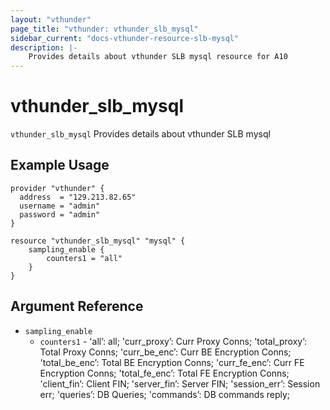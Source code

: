 ```yaml
---
layout: "vthunder"
page_title: "vthunder: vthunder_slb_mysql"
sidebar_current: "docs-vthunder-resource-slb-mysql"
description: |-
    Provides details about vthunder SLB mysql resource for A10
---
```


# vthunder\_slb\_mysql

`vthunder_slb_mysql` Provides details about vthunder SLB mysql
## Example Usage


```hcl
provider "vthunder" {
  address  = "129.213.82.65"
  username = "admin"
  password = "admin"
}

resource "vthunder_slb_mysql" "mysql" {
	sampling_enable {
	    counters1 = "all"
	}
}
```

## Argument Reference

* `sampling_enable`
    * `counters1` - 'all’: all; 'curr_proxy’: Curr Proxy Conns; 'total_proxy’: Total Proxy Conns; 'curr_be_enc’: Curr BE Encryption Conns; 'total_be_enc’: Total BE Encryption Conns; 'curr_fe_enc’: Curr FE Encryption Conns; 'total_fe_enc’: Total FE Encryption Conns; 'client_fin’: Client FIN; 'server_fin’: Server FIN; 'session_err’: Session err; 'queries’: DB Queries; 'commands’: DB commands reply;